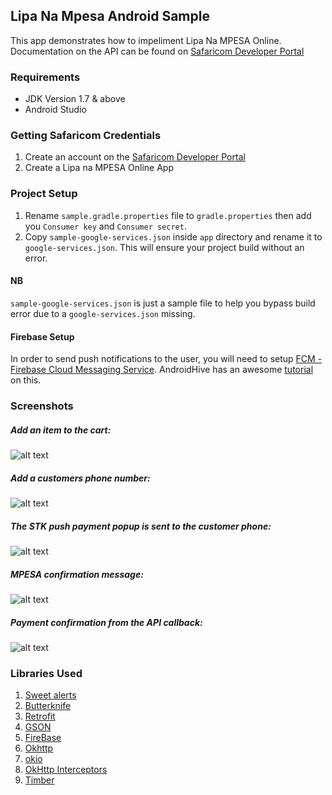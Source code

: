Lipa Na Mpesa Android Sample
------------------------------
This app demonstrates how to impeliment Lipa Na MPESA Online.
Documentation on the API can be found on [Safaricom Developer Portal](https://developer.safaricom.co.ke/docs)

### Requirements

* JDK Version 1.7 & above
* Android Studio

### Getting Safaricom Credentials
1. Create an account on the [Safaricom Developer Portal](https://developer.safaricom.co.ke/)
2. Create a Lipa na MPESA Online App

### Project Setup
1. Rename  `sample.gradle.properties` file to `gradle.properties` then add you `Consumer key` and `Consumer secret`.
2. Copy `sample-google-services.json` inside `app` directory and rename it to `google-services.json`. This will ensure your project build without an error.

#### NB
`sample-google-services.json` is just a sample file to help you bypass build error due to a `google-services.json` missing. 

####  Firebase Setup
In order to send push notifications to the user, you will need to setup [FCM - Firebase Cloud Messaging Service](https://firebase.google.com/docs/cloud-messaging/android/client). AndroidHive has an awesome [tutorial](https://www.androidhive.info/2012/10/android-push-notifications-using-google-cloud-messaging-gcm) on this. 

###  Screenshots

##### Add an item to the cart: 
![alt text](https://github.com/safaricom/LNMOnlineAndroidSample/blob/master/art/a.jpg "Screen A")

##### Add a customers phone number: 
![alt text](https://github.com/safaricom/LNMOnlineAndroidSample/blob/master/art/b.jpg "Screen B")

##### The STK push payment popup is sent to the customer phone: 
![alt text](https://github.com/safaricom/LNMOnlineAndroidSample/blob/master/art/c.jpg "Screen C")

##### MPESA confirmation message: 
![alt text](https://github.com/Jaymo/LNMOnlineAndroidSample/blob/master/art/d.jpg "Screen D")

##### Payment confirmation from the API callback: 
![alt text](https://github.com/safaricom/LNMOnlineAndroidSample/blob/master/art/e.jpg "Screen E")

### Libraries Used
1. [Sweet alerts](https://github.com/pedant/sweet-alert-dialog)
2. [Butterknife](https://github.com/JakeWharton/butterknife)
3. [Retrofit](http://square.github.io/retrofit/)
4. [GSON](https://github.com/google/gson)
5. [FireBase](https://firebase.google.com/docs/android/setup)
6. [Okhttp](http://square.github.io/okhttp/)
7. [okio](https://github.com/square/okio)
8. [OkHttp Interceptors](https://github.com/square/okhttp/wiki/Interceptors)
9. [Timber](https://github.com/JakeWharton/timber)
